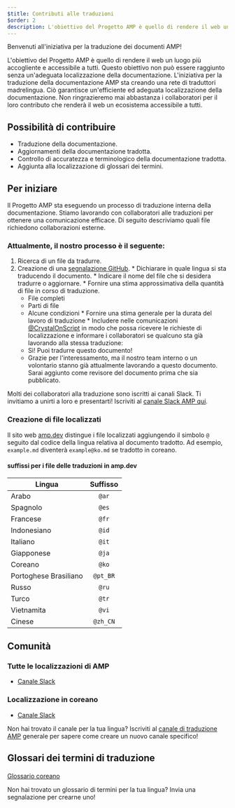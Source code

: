 ```yaml
---
$title: Contributi alle traduzioni
$order: 2
description: L'obiettivo del Progetto AMP è quello di rendere il web un luogo più accogliente e accessibile a tutti. Questo obiettivo non può essere raggiunto senza un'adeguata localizzazione della documentazione. La traduzione della documentazione AMP è un processo essenziale che contribuisce al successo della comunità AMP.
---
```


Benvenuti all'iniziativa per la traduzione dei documenti AMP!

L'obiettivo del Progetto AMP è quello di rendere il web un luogo più accogliente e accessibile a tutti. Questo obiettivo non può essere raggiunto senza un'adeguata localizzazione della documentazione. L'iniziativa per la traduzione della documentazione AMP sta creando una rete di traduttori madrelingua. Ciò garantisce un'efficiente ed adeguata localizzazione della documentazione. Non ringrazieremo mai abbastanza i collaboratori per il loro contributo che renderà il web un ecosistema accessibile a tutti.

## Possibilità di contribuire

- Traduzione della documentazione.
- Aggiornamenti della documentazione tradotta.
- Controllo di accuratezza e terminologico della documentazione tradotta.
- Aggiunta alla localizzazione di glossari dei termini.

## Per iniziare

Il Progetto AMP sta eseguendo un processo di traduzione interna della documentazione. Stiamo lavorando con collaboratori alle traduzioni per ottenere una comunicazione efficace. Di seguito descriviamo quali file richiedono collaborazioni esterne.

### Attualmente, il nostro processo è il seguente:

1. Ricerca di un file da tradurre.
2. Creazione di una [segnalazione GitHub](https://github.com/ampproject/docs/issues/new). * Dichiarare in quale lingua si sta traducendo il documento. * Indicare il nome del file che si desidera tradurre o aggiornare. * Fornire una stima approssimativa della quantità di file in corso di traduzione.
    - File completi
    - Parti di file
    - Alcune condizioni * Fornire una stima generale per la durata del lavoro di traduzione * Includere nelle comunicazioni [@CrystalOnScript](https://github.com/CrystalOnScript) in modo che possa ricevere le richieste di localizzazione e informare i collaboratori se qualcuno sta già lavorando alla stessa traduzione:
    - Sì! Puoi tradurre questo documento!
    - Grazie per l'interessamento, ma il nostro team interno o un volontario stanno già attualmente lavorando a questo documento. Sarai aggiunto come revisore del documento prima che sia pubblicato.

Molti dei collaboratori alla traduzione sono iscritti ai canali Slack. Ti invitiamo a unirti a loro e presentarti! Iscriviti al [canale Slack AMP qui](https://docs.google.com/forms/d/e/1FAIpQLSd83J2IZA6cdR6jPwABGsJE8YL4pkypAbKMGgUZZriU7Qu6Tg/viewform?fbzx=4406980310789882877).

### Creazione di file localizzati

Il sito web [amp.dev](https://amp.dev/) distingue i file localizzati aggiungendo il simbolo `@` seguito dal codice della lingua relativa al documento tradotto. Ad esempio, `example.md` diventerà `example@ko.md` se tradotto in coreano.

#### suffissi per i file delle traduzioni in amp.dev

Lingua | Suffisso
--- | :-:
Arabo | `@ar`
Spagnolo | `@es`
Francese | `@fr`
Indonesiano | `@id`
Italiano | `@it`
Giapponese | `@ja`
Coreano | `@ko`
Portoghese Brasiliano | `@pt_BR`
Russo | `@ru`
Turco | `@tr`
Vietnamita | `@vi`
Cinese | `@zh_CN`

## Comunità

### Tutte le localizzazioni di AMP

- [Canale Slack](https://amphtml.slack.com/messages/CCVMH4ZMF)

### Localizzazione in coreano

- [Canale Slack](https://amphtml.slack.com/messages/CCR8RFVUH)

Non hai trovato il canale per la tua lingua? Iscriviti al [canale di traduzione AMP](https://amphtml.slack.com/messages/CCVMH4ZMF/details/) generale per sapere come creare un nuovo canale specifico!

## Glossari dei termini di traduzione

####

[Glossario coreano](https://github.com/ampproject/docs/blob/master/glossaries/KOREAN.md)

Non hai trovato un glossario di termini per la tua lingua? Invia una segnalazione per crearne uno!
